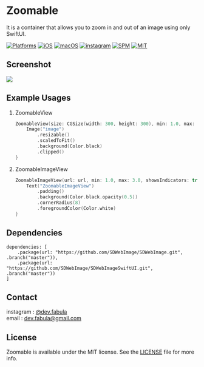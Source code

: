 # **Zoomable**
It is a container that allows you to zoom in and out of an image using only SwiftUI.

[![Platforms](https://img.shields.io/badge/Platforms-iOS%20%7C%20macOS-blue?style=flat-square)](https://developer.apple.com/macOS)
[![iOS](https://img.shields.io/badge/iOS-13.0-blue.svg)](https://developer.apple.com/iOS)
[![macOS](https://img.shields.io/badge/macOS-11.0-blue.svg)](https://developer.apple.com/macOS)
[![instagram](https://img.shields.io/badge/instagram-@dev.fabula-orange.svg?style=flat-square)](https://www.instagram.com/dev.fabula)
[![SPM](https://img.shields.io/badge/SPM-compatible-red?style=flat-square)](https://developer.apple.com/documentation/swift_packages/package/)
[![MIT](https://img.shields.io/badge/licenses-MIT-red.svg)](https://opensource.org/licenses/MIT)  

## Screenshot
<img src="Markdown/Zoomable.gif">

## Example Usages
1. ZoomableView
    ```swift
    ZoomableView(size: CGSize(width: 300, height: 300), min: 1.0, max: 6.0, showsIndicators: true) {
        Image("image")
            .resizable()
            .scaledToFit()
            .background(Color.black)
            .clipped()
    }
    ```

        
3. ZoomableImageView
    ```swift
    ZoomableImageView(url: url, min: 1.0, max: 3.0, showsIndicators: true) {
        Text("ZoomableImageView")
            .padding()
            .background(Color.black.opacity(0.5))
            .cornerRadius(8)
            .foregroundColor(Color.white)
    }
    ```

## Dependencies
```
dependencies: [
    .package(url: "https://github.com/SDWebImage/SDWebImage.git", .branch("master")),
    .package(url: "https://github.com/SDWebImage/SDWebImageSwiftUI.git", .branch("master"))
]
```

## Contact
instagram : [@dev.fabula](https://www.instagram.com/dev.fabula)  
email : [dev.fabula@gmail.com](mailto:dev.fabula@gmail.com)

## License
Zoomable is available under the MIT license. See the [LICENSE](LICENSE) file for more info.
